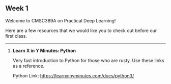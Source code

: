 ## Week 1

Welcome to CMSC389A on Practical Deep Learning!

Here are a few resources that we would like you to check out before our first class.

-----

1. **Learn X in Y Minutes: Python**

    Very fast introduction to Python for those who are rusty. Use these links as a reference. 

    Python Link: https://learnxinyminutes.com/docs/python3/
